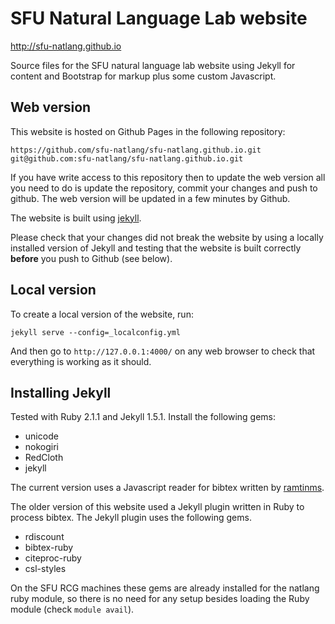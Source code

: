 SFU Natural Language Lab website 
=====================

http://sfu-natlang.github.io

Source files for the SFU natural language lab website using Jekyll
for content and Bootstrap for markup plus some custom Javascript.

## Web version

This website is hosted on Github Pages in the following repository:

    https://github.com/sfu-natlang/sfu-natlang.github.io.git
    git@github.com:sfu-natlang/sfu-natlang.github.io.git

If you have write access to this repository then to update the web
version all you need to do is update the repository, commit your
changes and push to github. The web version will be updated in a
few minutes by Github.

The website is built using [jekyll](http://jekyllrb.com/).

Please check that your changes did not break the website by using
a locally installed version of Jekyll and testing that the website
is built correctly **before** you push to Github (see below).

## Local version

To create a local version of the website, run:

    jekyll serve --config=_localconfig.yml 

And then go to `http://127.0.0.1:4000/` on any web browser to check
that everything is working as it should.

## Installing Jekyll

Tested with Ruby 2.1.1 and Jekyll 1.5.1. Install the following
gems:

- unicode
- nokogiri
- RedCloth
- jekyll

The current version uses a Javascript reader for bibtex written by
[ramtinms](https://github.com/ramtinms).

The older version of this website used a Jekyll plugin written in
Ruby to process bibtex. The Jekyll plugin uses the following gems.

- rdiscount
- bibtex-ruby
- citeproc-ruby
- csl-styles

On the SFU RCG machines these gems are already installed for the
natlang ruby module, so there is no need for any setup besides
loading the Ruby module (check `module avail`).

